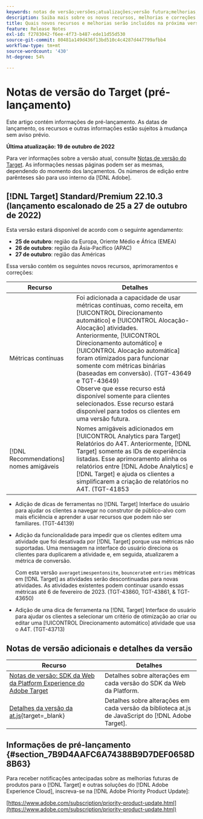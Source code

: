 ```yaml
---
keywords: notas de versão;versões;atualizações;versão futura;melhorias;novos recursos;correções;atualizações;pré-lançamento
description: Saiba mais sobre os novos recursos, melhorias e correções incluídos na próxima versão do Adobe Target, incluindo SDKs, APIs e bibliotecas JavaScript.
title: Quais novos recursos e melhorias serão incluídos na próxima versão?
feature: Release Notes
exl-id: f2783042-f6ee-4f73-b487-ede11d55d530
source-git-commit: 80481a149d436f13bd510c4c4287d447799afbb4
workflow-type: tm+mt
source-wordcount: '430'
ht-degree: 54%

---
```


# Notas de versão do Target (pré-lançamento)

Este artigo contém informações de pré-lançamento. As datas de lançamento, os recursos e outras informações estão sujeitos à mudança sem aviso prévio.

**Última atualização: 19 de outubro de 2022**

Para ver informações sobre a versão atual, consulte [Notas de versão do Target](release-notes.md). As informações nessas páginas podem ser as mesmas, dependendo do momento dos lançamentos. Os números de edição entre parênteses são para uso interno da [!DNL Adobe].

## [!DNL Target] Standard/Premium 22.10.3 (lançamento escalonado de 25 a 27 de outubro de 2022)

Esta versão estará disponível de acordo com o seguinte agendamento:

* **25 de outubro**: região da Europa, Oriente Médio e África (EMEA)
* **26 de outubro**: região da Ásia-Pacífico (APAC)
* **27 de outubro**: região das Américas

Essa versão contém os seguintes novos recursos, aprimoramentos e correções:

| Recurso | Detalhes |
| --- | --- |
| Métricas contínuas | Foi adicionada a capacidade de usar métricas contínuas, como receita, em [!UICONTROL Direcionamento automático] e [!UICONTROL Alocação-Alocação] atividades.<br>Anteriormente, [!UICONTROL Direcionamento automático] e [!UICONTROL Alocação automática] foram otimizados para funcionar somente com métricas binárias (baseadas em conversão). (TGT-43649 e TGT-43649)<BR>Observe que esse recurso está disponível somente para clientes selecionados. Esse recurso estará disponível para todos os clientes em uma versão futura. |
| [!DNL Recommendations] nomes amigáveis | Nomes amigáveis adicionados em [!UICONTROL Analytics para Target] Relatórios do A4T. Anteriormente, [!DNL Target] somente as IDs de experiência listadas. Esse aprimoramento alinha os relatórios entre [!DNL Adobe Analytics] e [!DNL Target] e ajuda os clientes a simplificarem a criação de relatórios no A4T. (TGT-41853 |

* Adição de dicas de ferramentas no [!DNL Target] Interface do usuário para ajudar os clientes a navegar no construtor de público-alvo com mais eficiência e aprender a usar recursos que podem não ser familiares. (TGT-44139)
* Adição da funcionalidade para impedir que os clientes editem uma atividade que foi desativada por [!DNL Target] porque usa métricas não suportadas. Uma mensagem na interface do usuário direciona os clientes para duplicarem a atividade e, em seguida, atualizarem a métrica de conversão.

   Com esta versão `averagetimespentonsite`, `bouncerate`e `entries` métricas em [!DNL Target] as atividades serão descontinuadas para novas atividades. As atividades existentes podem continuar usando essas métricas até 6 de fevereiro de 2023. (TGT-43860, TGT-43861, &amp; TGT-43650)

* Adição de uma dica de ferramenta na [!DNL Target] Interface do usuário para ajudar os clientes a selecionar um critério de otimização ao criar ou editar uma [!UICONTROL Direcionamento automático] atividade que usa o A4T. (TGT-43713)

## Notas de versão adicionais e detalhes da versão

| Recurso | Detalhes |
|--- |--- |
| [Notas de versão: SDK da Web da Platform Experience do Adobe Target](https://experienceleague.adobe.com/docs/experience-platform/edge/release-notes.html?lang=pt-BR) | Detalhes sobre alterações em cada versão do SDK da Web da Platform. |
| [Detalhes da versão da at.js](https://developer.adobe.com/target/implement/client-side/atjs/target-atjs-versions/){target=_blank} | Detalhes sobre alterações em cada versão da biblioteca at.js de JavaScript do [!DNL Adobe Target]. |


## Informações de pré-lançamento {#section_7B9D4AAFC6A74388B9D7DEF0658D8B63}

Para receber notificações antecipadas sobre as melhorias futuras de produtos para o [!DNL Target] e outras soluções do [!DNL Adobe Experience Cloud], inscreva-se na [!DNL Adobe Priority Product Update]:

[https://www.adobe.com/subscription/priority-product-update.html](https://www.adobe.com/subscription/priority-product-update.html)
